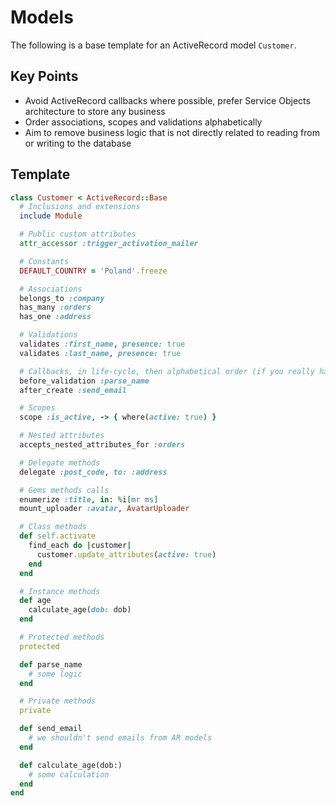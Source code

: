 # Models

The following is a base template for an ActiveRecord model `Customer`.

## Key Points

* Avoid ActiveRecord callbacks where possible, prefer Service Objects architecture to store any business
* Order associations, scopes and validations alphabetically
* Aim to remove business logic that is not directly related to reading from or writing to the database

## Template

```ruby
class Customer < ActiveRecord::Base
  # Inclusions and extensions
  include Module

  # Public custom attributes
  attr_accessor :trigger_activation_mailer

  # Constants
  DEFAULT_COUNTRY = 'Poland'.freeze

  # Associations
  belongs_to :company
  has_many :orders
  has_one :address

  # Validations
  validates :first_name, presence: true
  validates :last_name, presence: true

  # Callbacks, in life-cycle, then alphabetical order (if you really have to)
  before_validation :parse_name
  after_create :send_email

  # Scopes
  scope :is_active, -> { where(active: true) }

  # Nested attributes
  accepts_nested_attributes_for :orders

  # Delegate methods
  delegate :post_code, to: :address

  # Gems methods calls
  enumerize :title, in: %i[mr ms]
  mount_uploader :avatar, AvatarUploader

  # Class methods
  def self.activate
    find_each do |customer|
      customer.update_attributes(active: true)
    end
  end

  # Instance methods
  def age
    calculate_age(dob: dob)
  end

  # Protected methods
  protected

  def parse_name
    # some logic
  end

  # Private methods
  private

  def send_email
    # we shouldn't send emails from AR models
  end

  def calculate_age(dob:)
    # some calculation
  end
end
```
